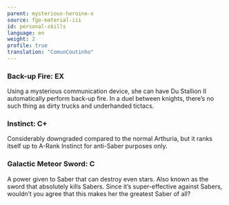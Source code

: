 ```yaml
---
parent: mysterious-heroine-x
source: fgo-material-iii
id: personal-skills
language: en
weight: 2
profile: true
translation: "ComunCoutinho"
---
```


### Back-up Fire: EX

Using a mysterious communication device, she can have Du Stallion II automatically perform back-up fire.
In a duel between knights, there’s no such thing as dirty trucks and underhanded tictacs.

### Instinct: C+

Considerably downgraded compared to the normal Arthuria, but it ranks itself up to A-Rank Instinct for anti-Saber purposes only.

### Galactic Meteor Sword: C

A power given to Saber that can destroy even stars.
Also known as the sword that absolutely kills Sabers.
Since it’s super-effective against Sabers, wouldn’t you agree that this makes her the greatest Saber of all?
